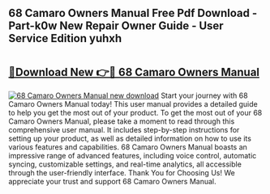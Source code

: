 ## 68 Camaro Owners Manual Free Pdf Download - Part-k0w New Repair Owner Guide - User Service Edition yuhxh

# <h2><a href="http://bc90003.oget.top/?id=68+Camaro+Owners+Manual">🔗Download New 👉🔴 68 Camaro Owners Manual</a></h2>

[![68 Camaro Owners Manual new download](https://i.imgur.com/5g1atiW.png)](http://bc90003.oget.top/?id=68+Camaro+Owners+Manual)
Start your journey with 68 Camaro Owners Manual today! This user manual provides a detailed guide to help you get the most out of your product. To get the most out of your 68 Camaro Owners Manual, please take a moment to read through this comprehensive user manual. It includes step-by-step instructions for setting up your product, as well as detailed information on how to use its various features and capabilities. 68 Camaro Owners Manual boasts an impressive range of advanced features, including voice control, automatic syncing, customizable settings, and real-time analytics, all accessible through the user-friendly interface. Thank You for Choosing Us! We appreciate your trust and support 68 Camaro Owners Manual.
